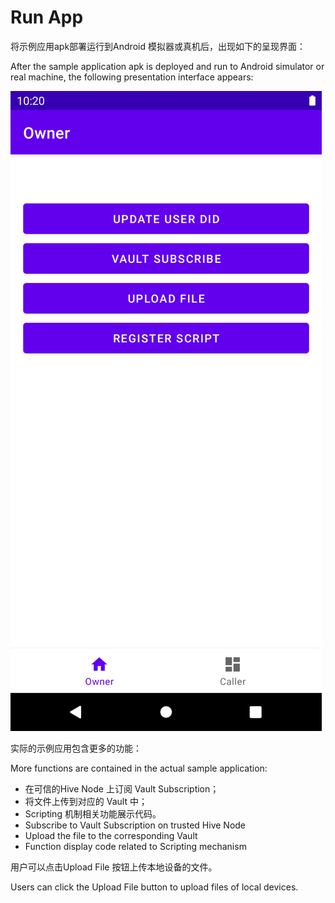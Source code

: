 # Run App

将示例应用apk部署运行到Android 模拟器或真机后，出现如下的呈现界面：

After the sample application apk is deployed and run to Android simulator or real machine, the following presentation interface appears:

![Home Page](img/home.png)

实际的示例应用包含更多的功能：

More functions are contained in the actual sample application:

* 在可信的Hive Node 上订阅 Vault Subscription；
* 将文件上传到对应的 Vault 中；
* Scripting 机制相关功能展示代码。
* Subscribe to Vault Subscription on trusted Hive Node
* Upload the file to the corresponding Vault
* Function display code related to Scripting mechanism

用户可以点击Upload File 按钮上传本地设备的文件。

Users can click the Upload File button to upload files of local devices.
